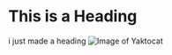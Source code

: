 # This is a Heading
i just made a heading 
![Image of Yaktocat](https://octodex.github.com/images/yaktocat.png)
